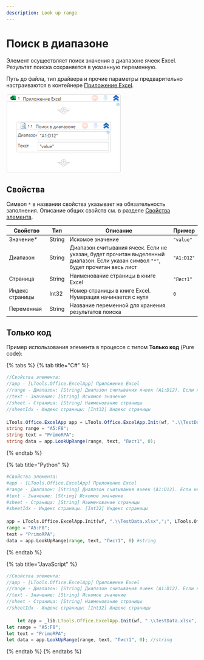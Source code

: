 ```yaml
---
description: Look up range
---
```


# Поиск в диапазоне

Элемент осуществляет поиск значения в диапазоне ячеек Excel. Результат поиска сохраняется в указанную переменную.

Путь до файла, тип драйвера и прочие параметры предварительно настраиваются в контейнере [Приложение Excel](https://docs.primo-rpa.ru/primo-rpa/g_elements/el_basic/els_excel/el_excel_app).

![](<../../../.gitbook/assets1/WFLookUpRange.png>)

## Свойства
Символ `*` в названии свойства указывает на обязательность заполнения. Описание общих свойств см. в разделе [Свойства элемента](https://docs.primo-rpa.ru/primo-rpa/primo-studio/process/elements#svoistva-elementa).

| Свойство        | Тип    | Описание                                                                                                                                  | Пример       |
| --------------- | ------ | ----------------------------------------------------------------------------------------------------------------------------------------- | ------------ |
| Значение\*      | String | Искомое значение                                                                                                                          | `"value"`    |
| Диапазон        | String | Диапазон считывания ячеек. Если не указан, будет прочитан выделенный диапазон. Если указан символ `"*"`, будет прочитан весь лист         | `"A1:D12"`   |
| Страница        | String | Наименование страницы в книге Excel                                                                                                       | `"Лист1"`    |
| Индекс страницы | Int32  | Номер страницы в книге Excel. Нумерация начинается с нуля                                                                                 | `0`          |
| Переменная      | String | Название переменной для хранения результатов поиска                                                                                       |              |


## Только код

Пример использования элемента в процессе с типом **Только код** (Pure code):

{% tabs %}
{% tab title="C#" %}
```csharp
//Свойства элемента:
//app - [LTools.Office.ExcelApp] Приложение Excel
//range - Диапазон: [String] Диапазон считывания ячеек (A1:D12). Если не указан, будет прочитан выделенный диапазон.  Если указан символ "*", будет прочитан весь лист
//text - Значение: [String] Искомое значение
//sheet - Страница: [String] Наименование страницы
//sheetIdx - Индекс страницы: [Int32] Индекс страницы

LTools.Office.ExcelApp app = LTools.Office.ExcelApp.Init(wf, ".\\TestData.xlsx", ";", LTools.Office.Model.InteropTypes.DX);
string range = "A5:F8";
string text = "PrimoRPA";
string data = app.LookUpRange(range, text, "Лист1", 0);
```
{% endtab %}

{% tab title="Python" %}
```python
#Свойства элемента:
#app - [LTools.Office.ExcelApp] Приложение Excel
#range - Диапазон: [String] Диапазон считывания ячеек (A1:D12). Если не указан, будет прочитан выделенный диапазон.  Если указан символ "*", будет прочитан весь лист
#text - Значение: [String] Искомое значение
#sheet - Страница: [String] Наименование страницы
#sheetIdx - Индекс страницы: [Int32] Индекс страницы

app = LTools.Office.ExcelApp.Init(wf, ".\\TestData.xlsx",";", LTools.Office.Model.InteropTypes.DX)
range = "A5:F8";
text = "PrimoRPA";
data = app.LookUpRange(range, text, "Лист1", 0) #string
```
{% endtab %}

{% tab title="JavaScript" %}
```javascript
//Свойства элемента:
//app - [LTools.Office.ExcelApp] Приложение Excel
//range - Диапазон: [String] Диапазон считывания ячеек (A1:D12). Если не указан, будет прочитан выделенный диапазон.  Если указан символ "*", будет прочитан весь лист
//text - Значение: [String] Искомое значение
//sheet - Страница: [String] Наименование страницы
//sheetIdx - Индекс страницы: [Int32] Индекс страницы

    let app = _lib.LTools.Office.ExcelApp.Init(wf, ".\\TestData.xlsx", ";", _lib.LTools.Office.Model.InteropTypes.DX);
let range = "A5:F8";
let text = "PrimoRPA";
let data = app.LookUpRange(range, text, "Лист1", 0); //string
```
{% endtab %}
{% endtabs %}
